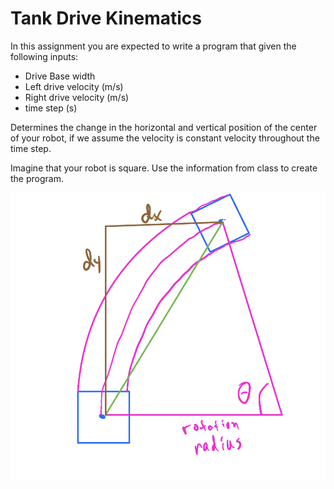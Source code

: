 # Tank Drive Kinematics

In this assignment you are expected to write a program that given the following inputs:

* Drive Base width 
* Left drive velocity (m/s)
* Right drive velocity (m/s)
* time step (s)

Determines the change in the horizontal and vertical position of the center of your robot, if we assume the velocity is
constant velocity throughout the time step.

Imagine that your robot is square. 
Use the information from class to create the program.


![Diagram of motion](img/IMG_1903.PNG)